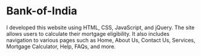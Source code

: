 # Bank-of-India
I developed this website using HTML, CSS, JavaScript, and jQuery. The site allows users to calculate their mortgage eligibility. It also includes navigation to various pages such as Home, About Us, Contact Us, Services, Mortgage Calculator, Help, FAQs, and more.
